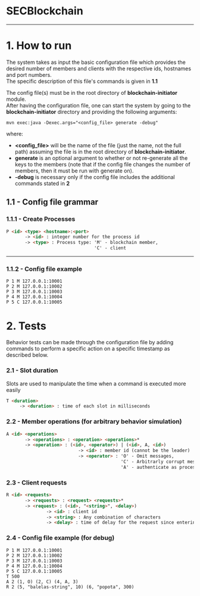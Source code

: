 # SECBlockchain

---

# 1. How to run
The system takes as input the basic configuration file which provides
the desired number of members and clients with the respective ids, hostnames
and port numbers.  
The specific description of this file's commands is given in **1.1**  
  
The config file(s) must be in the root directory of **blockchain-initiator** module.  
After having the configuration file, one can start the system by going to the
**blockchain-initiator** directory and providing the following arguments:  
```shell
mvn exec:java -Dexec.args="<config_file> generate -debug"
```
where: 
- **<config_file>** will be the name of the file (just the name, not the full path)
assuming the file is in the root directory of **blockchain-initiator**.
- **generate** is an optional argument to whether or not re-generate all the keys
to the members (note that if the config file changes the number of members, then 
it must be run with generate on).
- **-debug** is necessary only if the config file includes the additional commands
stated in **2**

## 1.1 - Config file grammar 
### 1.1.1 -  Create Processes
``` HTML
P <id> <type> <hostname>:<port>
       -> <id> : integer number for the process id
       -> <type> : Process type: 'M' - blockchain member,
                                 'C' - client
```
---
### 1.1.2 - Config file example
```
P 1 M 127.0.0.1:10001
P 2 M 127.0.0.1:10002
P 3 M 127.0.0.1:10003
P 4 M 127.0.0.1:10004
P 5 C 127.0.0.1:10005
```

# 2. Tests
Behavior tests can be made through the configuration file by adding commands to perform a 
specific action on a specific timestamp as described below.

### 2.1 - Slot duration
Slots are used to manipulate the time when a command is executed more easily
```HTML
T <duration>
     -> <duration> : time of each slot in milliseconds
```    
### 2.2 - Member operations (for arbitrary behavior simulation)
```HTML
A <id> <operations>
       -> <operations> : <operation> <operations>*
       -> <operation> : (<id>, <operator>) | (<id>, A, <id>)
                           -> <id> : member id (cannot be the leader)
                           -> <operator> : 'O' - Omit messages,
                                           'C' - Arbitrarly corrupt messages,
                                           'A' - authenticate as process with <id>
```
### 2.3 - Client requests
```HTML
R <id> <requests>
       -> <requests> : <request> <requests>*
       -> <request> : (<id>, "<string>", <delay>)
               -> <id> : client id
               -> <string> : Any combination of characters
               -> <delay> : time of delay for the request since entering the slot in millis
```
### 2.4 - Config file example (for debug)
```
P 1 M 127.0.0.1:10001
P 2 M 127.0.0.1:10002
P 3 M 127.0.0.1:10003
P 4 M 127.0.0.1:10004
P 5 C 127.0.0.1:10005
T 500
A 2 (1, O) (2, C) (4, A, 3)
R 2 (5, "balelas-string", 10) (6, "popota", 300)
```
